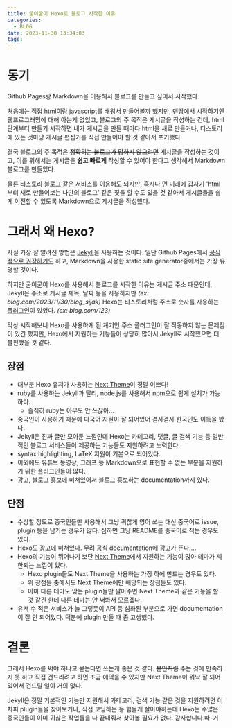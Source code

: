 ```yaml
---
title: 굳이굳이 Hexo로 블로그 시작한 이유
categories:
  - BLOG
date: 2023-11-30 13:34:03
tags:
---
```


# 동기

Github Pages랑 Markdown을 이용해서 블로그를 만들고 싶어서 시작했다.

처음에는 직접 html이랑 javascript를 배워서 만들어볼까 했지만, 맨땅에서 시작하기엔 웹프로그래밍에 대해 아는게 없었고, 블로그의 주 목적은 게시글을 작성하는 건데, html 단계부터 만들기 시작하면 내가 게시글을 만들 때마다 html을 새로 만들거나, 티스토리에 있는 것마냥 게시글 편집기를 직접 만들어야 할 것 같아서 포기했다.

결국 블로그의 주 목적은 ~~정확히는 블로그가 망하지 않으려면~~ 게시글을 작성하는 것이고, 이를 위해서는 게시글을 **쉽고 빠르게** 작성할 수 있어야 한다고 생각해서 Markdown 블로그를 만들었다.

물론 티스토리 블로그 같은 서비스를 이용해도 되지만, 혹시나 먼 미래에 갑자기 'html부터 새로 만들어보는 나만의 블로그' 같은 짓을 할 수도 있을 것 같아서 게시글들을 쉽게 이전할 수 있도록 Markdown으로 게시글을 작성했다.

# 그래서 왜 Hexo?

사실 가장 잘 알려진 방법은 [Jekyll](https://jekyllrb-ko.github.io/)을 사용하는 것이다. 일단 Github Pages에서 [공식적으로 권장하기도](https://docs.github.com/en/pages/setting-up-a-github-pages-site-with-jekyll/about-github-pages-and-jekyll) 하고, Markdown을 사용한 static site generator중에서는 가장 유명할 것이다.

하지만 굳이굳이 Hexo를 사용해서 블로그를 시작한 이유는 게시글 주소 때문인데, Jekyll은 주소로 게시글 제목, 날짜 등을 사용하지만 *(ex: blog&#46;com/2023/11/30/blog_sijak)* Hexo는 티스토리처럼 주소로 숫자를 사용하는 [플러그인](https://github.com/rozbo/hexo-abbrlink2)이 있었다. *(ex: blog&#46;com/123)*

막상 시작해보니 Hexo를 사용하게 된 계기인 주소 플러그인이 잘 작동하지 않는 문제점이 있긴 했지만, Hexo에서 지원하는 기능들이 상당히 많아서 Jekyll로 시작했으면 더 불편했을 것 같다.

## 장점

- 대부분 Hexo 유저가 사용하는 [Next Theme](https://theme-next.js.org/)이 정말 이쁘다!
- ruby를 사용하는 Jekyll과 달리, node.js를 사용해서 npm으로 쉽게 설치가 가능하다.
  - 솔직히 ruby는 아무도 안 쓰잖아...
- 중국인이 사용하기 때문에 다국어 지원이 잘 되어있어 겸사겸사 한국인도 이득을 봤다.
- Jekyll은 진짜 글만 모아둔 느낌인데 Hexo는 카테고리, 댓글, 글 검색 기능 등 일반적인 블로그 서비스들이 제공하는 기능들도 지원하려고 노력한다.
- syntax highlighting, LaTeX 지원이 기본으로 되어있다.
- 이외에도 유튜브 동영상, 그래프 등 Markdown으로 표현할 수 없는 부분을 지원하기 위한 플러그인들이 많다.
- 광고, 블로그 홍보에 미쳐있어서 블로그 홍보하는 documentation까지 있다.

## 단점

- 수상할 정도로 중국인들만 사용해서 그냥 귀찮게 영어 쓰는 대신 중국어로 issue, plugin 등을 남기는 경우가 많다. 심하면 그냥 README를 중국어로 적는 경우도 있다.
- Hexo도 광고에 미쳐있다. 무려 공식 documentation에 광고가 뜬다....
- Hexo의 기능이 뛰어나기 보단 [Next Theme](https://theme-next.js.org/)에서 지원하는 기능이 많아 테마가 제한되는 느낌이 있다.
  - Hexo plugin들도 Next Theme을 사용하는 가정 하에 만드는 경우도 있다.
  - 위 장점들 중에서도 Next Theme에만 해당되는 장점들도 있다.
  - 아마 다른 테마도 맞는 plugin들만 깔아주면 Next Theme과 같은 기능을 할 것 같긴 한데 다른 테마는 안 써봐서 모르겠다.
- 유저 수 적은 서비스가 늘 그렇듯이 API 등 심화된 부분으로 가면 documentation이 잘 안 되어있다. 덕분에 plugin 만들 때 좀 고생했다.

# 결론

그래서 Hexo를 써야 하냐고 묻는다면 쓰는게 좋은 것 같다. ~~본인처럼~~ 주는 것에 만족하지 못 하고 직접 건드리려고 하면 조금 애먹을 수 있지만 Next Theme이 워낙 잘 되어있어서 건드릴 일이 거의 없다.

Jekyll은 정말 기본적인 기능만 지원해서 카테고리, 검색 기능 같은 것을 지원하려면 어차피 plugin들을 찾아보거나, 직접 코딩하는 등 힘들게 살아야하는데 Hexo는 수많은 중국인들이 이미 귀찮은 작업들을 다 끝내줘서 찾아볼 필요가 없다. 감사합니다 따-거
